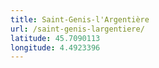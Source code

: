 ```yaml
---
title: Saint-Genis-l'Argentière
url: /saint-genis-largentiere/
latitude: 45.7090113
longitude: 4.4923396
---
```

